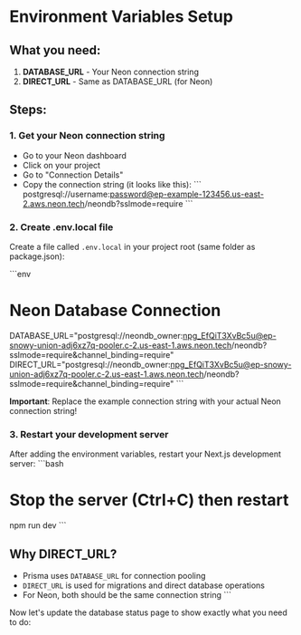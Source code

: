 # Environment Variables Setup

## What you need:

1. **DATABASE_URL** - Your Neon connection string
2. **DIRECT_URL** - Same as DATABASE_URL (for Neon)

## Steps:

### 1. Get your Neon connection string
- Go to your Neon dashboard
- Click on your project
- Go to "Connection Details"
- Copy the connection string (it looks like this):
\`\`\`
postgresql://username:password@ep-example-123456.us-east-2.aws.neon.tech/neondb?sslmode=require
\`\`\`

### 2. Create .env.local file
Create a file called `.env.local` in your project root (same folder as package.json):

\`\`\`env
# Neon Database Connection
DATABASE_URL="postgresql://neondb_owner:npg_EfQiT3XvBc5u@ep-snowy-union-adj6xz7q-pooler.c-2.us-east-1.aws.neon.tech/neondb?sslmode=require&channel_binding=require"
DIRECT_URL="postgresql://neondb_owner:npg_EfQiT3XvBc5u@ep-snowy-union-adj6xz7q-pooler.c-2.us-east-1.aws.neon.tech/neondb?sslmode=require&channel_binding=require"
\`\`\`

**Important**: Replace the example connection string with your actual Neon connection string!

### 3. Restart your development server
After adding the environment variables, restart your Next.js development server:
\`\`\`bash
# Stop the server (Ctrl+C) then restart
npm run dev
\`\`\`

## Why DIRECT_URL?

- Prisma uses `DATABASE_URL` for connection pooling
- `DIRECT_URL` is used for migrations and direct database operations
- For Neon, both should be the same connection string
\`\`\`

Now let's update the database status page to show exactly what you need to do:
